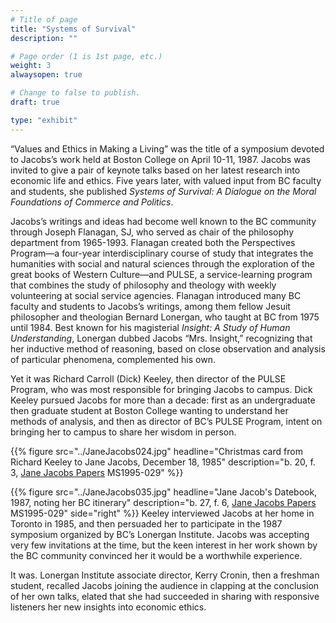 ```yaml
---
# Title of page
title: "Systems of Survival"
description: ""

# Page order (1 is 1st page, etc.)
weight: 3
alwaysopen: true

# Change to false to publish.
draft: true

type: "exhibit"
---
```

“Values and Ethics in Making a Living” was the title of a symposium devoted to Jacobs’s work held at Boston College on April 10-11, 1987. Jacobs was invited to give a pair of keynote talks based on her latest research into economic life and ethics. Five years later, with valued input from BC faculty and students, she published *Systems of Survival: A Dialogue on the Moral Foundations of Commerce and Politics*.

Jacobs’s writings and ideas had become well known to the BC community through Joseph Flanagan, SJ, who served as chair of the philosophy department from 1965-1993. Flanagan created both the Perspectives Program—a four-year interdisciplinary course of study that integrates the humanities with social and natural sciences through the exploration of the great books of Western Culture—and PULSE, a service-learning program that combines the study of philosophy and theology with weekly volunteering at social service agencies. Flanagan introduced many BC faculty and students to Jacobs’s writings, among them fellow Jesuit philosopher and theologian Bernard Lonergan, who taught at BC from 1975 until 1984. Best known for his magisterial *Insight: A Study of Human Understanding*, Lonergan dubbed  Jacobs “Mrs. Insight,” recognizing that her inductive method of reasoning, based on close observation and analysis of particular phenomena, complemented his own.

Yet it was Richard Carroll (Dick) Keeley, then director of the PULSE Program, who was most responsible for bringing Jacobs to campus. Dick Keeley pursued Jacobs for more than a decade: first as an undergraduate then graduate student at Boston College wanting to understand her methods of analysis, and then as director of BC’s PULSE Program, intent on bringing her to campus to share her wisdom in person.

{{% figure src="../JaneJacobs024.jpg"
           headline="Christmas card from Richard Keeley to Jane Jacobs, December 18, 1985" 
           description="b. 20, f. 3, [Jane Jacobs Papers](https://bc-primo.hosted.exlibrisgroup.com/permalink/f/1jdnfk3/ALMA-BC21352764790001021) MS1995-029" %}}

{{% figure src="../JaneJacobs035.jpg"
           headline="Jane Jacob's Datebook, 1987, noting her BC itinerary" 
           description="b. 27, f. 6, [Jane Jacobs Papers](https://bc-primo.hosted.exlibrisgroup.com/permalink/f/1jdnfk3/ALMA-BC21352764790001021) MS1995-029" side="right" %}}
Keeley interviewed Jacobs at her home in Toronto in 1985, and then persuaded her to participate in the 1987 symposium organized by BC’s Lonergan Institute. Jacobs was accepting very few invitations at the time, but the keen interest in her work shown by the BC community convinced her it would be a worthwhile experience.


It was. Lonergan Institute associate director, Kerry Cronin, then a freshman student, recalled Jacobs joining the audience in clapping at the conclusion of her own talks, elated that she had succeeded in sharing with responsive listeners her new insights into economic ethics.


